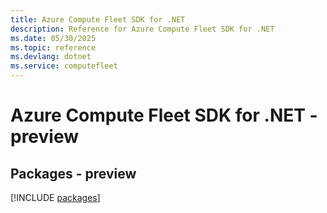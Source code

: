 ```yaml
---
title: Azure Compute Fleet SDK for .NET
description: Reference for Azure Compute Fleet SDK for .NET
ms.date: 05/30/2025
ms.topic: reference
ms.devlang: dotnet
ms.service: computefleet
---
```

# Azure Compute Fleet SDK for .NET - preview
## Packages - preview
[!INCLUDE [packages](compute-fleet-index.md)]